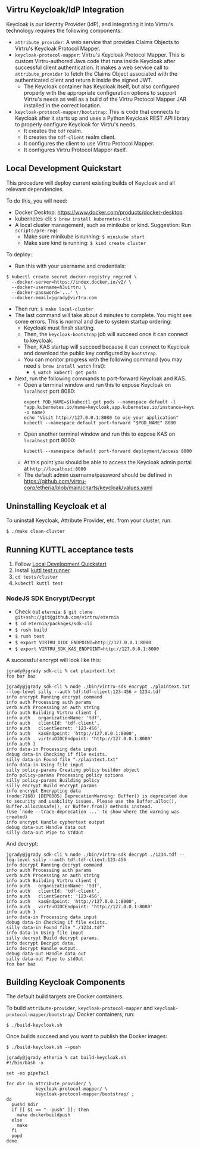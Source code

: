 
## Virtru Keycloak/IdP Integration

Keycloak is our Identity Provider (IdP), and integrating
it into Virtru's technology requires the following components:

* `attribute_provider`:  A web service that provides Claims Objects
  to Virtru's Keycloak Protocol Mapper.
* `keycloak-protocol-mapper`:  Virtru's Keycloak Protocol Mapper.
  This is custom Virtru-authored Java code that runs inside Keycloak
  after successful client authentication.  It makes a web service
  call to `attribute_provider` to fetch the Claims Object associated
  with the authenticated client and return it inside the signed JWT.
  * The Keycloak container has Keycloak itself, but also configured
    properly with the appropriate configuration options to support Virtru's
    needs as well as a build of the Virtru Protocol Mapper JAR installed
    in the correct location.
* `keycloak-protocol-mapper/bootstrap`:  This is code that connects to
  Keycloak after it starts up and uses a Python Keycloak REST API library
  to properly configure Keycloak for Virtru's needs.
  * It creates the `tdf` realm.
  * It creates the `tdf-client` realm client.
  * It configures the client to use Virtru Protocol Mapper.
  * It configures Virtru Protocol Mapper itself.

## Local Development Quickstart

This procedure will deploy current existing builds of
Keycloak and all relevant dependencies.

To do this, you will need:
* Docker Desktop:  https://www.docker.com/products/docker-desktop
* kubernetes-cli:  `$ brew install kubernetes-cli`
* A local cluster management, such as minikube or kind. Suggestion: Run `scripts/pre-reqs`
  * Make sure minikube is running:  `$ minikube start`
  * Make sure kind is running:  `$ kind create cluster`

To deploy:
* Run this with your username and credentials:
```
$ kubectl create secret docker-registry regcred \
  --docker-server=https://index.docker.io/v2/ \
  --docker-username=h3virtru \
  --docker-password='...' \
  --docker-email=jgrady@virtru.com
```
* Then run: `$ make local-cluster`
* The last command will take about 4 minutes to complete.
  You might see some errors.  This is normal and due to
  system startup ordering:
  * Keycloak must finsh starting.
  * Then, the `keycloak-bootstrap` job will succeed once it
    can connect to keycloak.
  * Then, KAS startup will succeed because it can connect to
    Keycloak and download the public key configured by `bootstrap`.
  * You can monitor progress with the following command (you may need `$ brew install watch` first):
    * `$ watch kubectl get pods`
* Next, run the following commands to port-forward Keycloak and KAS.
  * Open a terminal window and run this to expose Keycloak on `localhost` port 8080:
     ```
     export POD_NAME=$(kubectl get pods --namespace default -l "app.kubernetes.io/name=keycloak,app.kubernetes.io/instance=keycloak" -o name)
     echo "Visit http://127.0.0.1:8080 to use your application"
     kubectl --namespace default port-forward "$POD_NAME" 8080
     ```   
  * Open another terminal window and run this to expose KAS on `localhost` port 8000:
     ```
     kubectl --namespace default port-forward deployment/access 8000
     ```
  * At this point you should be able to access the Keycloak admin portal at `http://localhost:8080`
  * The default admin username/password should be defined in https://github.com/virtru-corp/etheria/blob/main/charts/keycloak/values.yaml

## Uninstalling Keycloak et al

To uninstall Keycloak, Attribute Provider, etc. from your cluster, run:

```
$ ./make clean-cluster
```
## Running KUTTL acceptance tests

1. Follow [Local Development Quickstart](#local-development-quickstart)
1. Install [kuttl test runner](https://kuttl.dev/docs/cli.html)
1. `cd tests/cluster`
1. `kubectl kuttl test`

### NodeJS SDK Encrypt/Decrypt

* Check out `eternia`:  `$ git clone git+ssh://git@github.com/virtru/eternia`
* `$ cd eternia/packages/sdk-cli`
* `$ rush build`
* `$ rush test`
* `$ export VIRTRU_OIDC_ENDPOINT=http://127.0.0.1:8080`
* `$ export VIRTRU_SDK_KAS_ENDPOINT=http://127.0.0.1:8000`

A successful encrypt will look like this:

```
jgrady@jgrady sdk-cli % cat plaintext.txt
foo bar baz
```

```
jgrady@jgrady sdk-cli % node ./bin/virtru-sdk encrypt ./plaintext.txt --log-level silly --auth tdf:tdf-client:123-456 > 1234.tdf
info encrypt Running encrypt command
info auth Processing auth params
verb auth Processing an auth string
info auth Building Virtru client {
info auth   organizationName: 'tdf',
info auth   clientId: 'tdf-client',
info auth   clientSecret: '123-456',
info auth   kasEndpoint: 'http://127.0.0.1:8000',
info auth   virtruOIDCEndpoint: 'http://127.0.0.1:8080'
info auth }
info data-in Processing data input
debug data-in Checking if file exists.
silly data-in Found file "./plaintext.txt"
info data-in Using file input
silly policy-params Creating policy builder object
info policy-params Processing policy options
silly policy-params Building policy
silly encrypt Build encrypt params
info encrypt Encrypting data
(node:7168) [DEP0005] DeprecationWarning: Buffer() is deprecated due to security and usability issues. Please use the Buffer.alloc(), Buffer.allocUnsafe(), or Buffer.from() methods instead.
(Use `node --trace-deprecation ...` to show where the warning was created)
info encrypt Handle cyphertext output
debug data-out Handle data out
silly data-out Pipe to stdOut
```

And decrypt:

```
jgrady@jgrady sdk-cli % node ./bin/virtru-sdk decrypt ./1234.tdf --log-level silly --auth tdf:tdf-client:123-456
info decrypt Running decrypt command
info auth Processing auth params
verb auth Processing an auth string
info auth Building Virtru client {
info auth   organizationName: 'tdf',
info auth   clientId: 'tdf-client',
info auth   clientSecret: '123-456',
info auth   kasEndpoint: 'http://127.0.0.1:8000',
info auth   virtruOIDCEndpoint: 'http://127.0.0.1:8080'
info auth }
info data-in Processing data input
debug data-in Checking if file exists.
silly data-in Found file "./1234.tdf"
info data-in Using file input
silly decrypt Build decrypt params.
info decrypt Decrypt data.
info decrypt Handle output.
debug data-out Handle data out
silly data-out Pipe to stdOut
foo bar baz
```

## Building Keycloak Components

The default build targets are Docker containers.

To build `attribute-provider`, `keycloak-protocol-mapper`
and `keycloak-protocol-mapper/bootstrap/` Docker containers, run:

`$ ./build-keycloak.sh`

Once builds succeed and you want to publish the Docker images:

`$ ./build-keycloak.sh --push`

```
jgrady@jgrady etheria % cat build-keycloak.sh
#!/bin/bash -x

set -eo pipefail

for dir in attribute_provider/ \
           keycloak-protocol-mapper/ \
           keycloak-protocol-mapper/bootstrap/ ;
do
  pushd $dir
  if [[ $1 == "--push" ]]; then
    make dockerbuildpush
  else
    make
  fi
  popd
done
```
